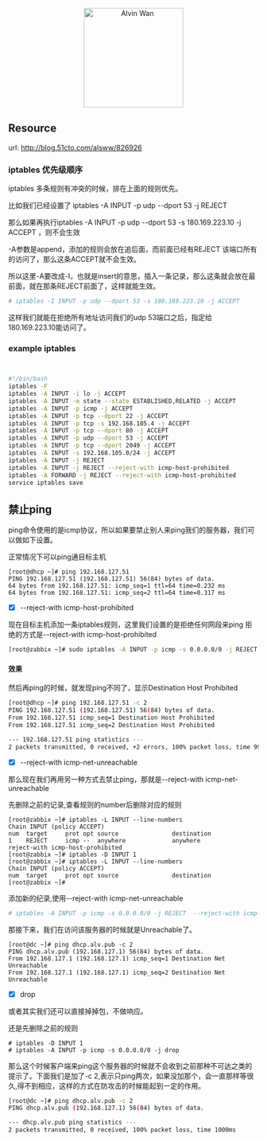 <p align='center'> <a href='https://github.com/alvinwancn' target="_blank"> <img src='https://github.com/AlvinWanCN/life-record/raw/master/images/etlucency.png' alt='Alvin Wan' width=200></a></p>


## Resource
url: http://blog.51cto.com/alsww/826926


### iptables 优先级顺序


iptables 多条规则有冲突的时候，排在上面的规则优先。

比如我们已经设置了 iptables -A INPUT -p udp --dport 53 -j REJECT

那么如果再执行iptables -A INPUT -p udp --dport 53 -s 180.169.223.10 -j ACCEPT ，则不会生效

-A参数是append，添加的规则会放在追后面，而前面已经有REJECT 该端口所有的访问了，那么这条ACCEPT就不会生效。

所以这里-A要改成-I，也就是insert的意思，插入一条记录，那么这条就会放在最前面，就在那条REJECT前面了，这样就能生效。

```bash
# iptables -I INPUT -p udp --dport 53 -s 180.169.223.10 -j ACCEPT
```
这样我们就能在拒绝所有地址访问我们的udp 53端口之后，指定给180.169.223.10能访问了。




### example iptables 
```bash


#!/bin/bash
iptables -F
iptables -A INPUT -i lo -j ACCEPT
iptables -A INPUT -m state --state ESTABLISHED,RELATED -j ACCEPT
iptables -A INPUT -p icmp -j ACCEPT
iptables -A INPUT -p tcp --dport 22 -j ACCEPT
iptables -A INPUT -p tcp -s 192.168.105.4 -j ACCEPT
iptables -A INPUT -p tcp --dport 80 -j ACCEPT
iptables -A INPUT -p udp --dport 53 -j ACCEPT
iptables -A INPUT -p tcp --dport 2049 -j ACCEPT
iptables -A INPUT -s 192.168.105.0/24 -j ACCEPT
iptables -A INPUT -j REJECT
iptables -A INPUT -j REJECT --reject-with icmp-host-prohibited
iptables -A FORWARD -j REJECT --reject-with icmp-host-prohibited
service iptables save
```


## 禁止ping

ping命令使用的是icmp协议，所以如果要禁止别人来ping我们的服务器，我们可以做如下设置。

正常情况下可以ping通目标主机
```
[root@dhcp ~]# ping 192.168.127.51
PING 192.168.127.51 (192.168.127.51) 56(84) bytes of data.
64 bytes from 192.168.127.51: icmp_seq=1 ttl=64 time=0.232 ms
64 bytes from 192.168.127.51: icmp_seq=2 ttl=64 time=0.317 ms
```

- [x]  --reject-with icmp-host-prohibited

现在目标主机添加一条iptables规则，这里我们设置的是拒绝任何网段来ping 拒绝的方式是--reject-with icmp-host-prohibited
```bash
[root@zabbix ~]# sudo iptables -A INPUT -p icmp -s 0.0.0.0/0 -j REJECT  --reject-with icmp-host-prohibited
```

#### 效果
然后再ping的时候，就发现ping不同了，显示Destination Host Prohibited

```bash
[root@dhcp ~]# ping 192.168.127.51 -c 2
PING 192.168.127.51 (192.168.127.51) 56(84) bytes of data.
From 192.168.127.51 icmp_seq=1 Destination Host Prohibited
From 192.168.127.51 icmp_seq=2 Destination Host Prohibited

--- 192.168.127.51 ping statistics ---
2 packets transmitted, 0 received, +2 errors, 100% packet loss, time 999ms

```
- [x] --reject-with icmp-net-unreachable

那么现在我们再用另一种方式去禁止ping，那就是--reject-with icmp-net-unreachable

先删除之前的记录,查看规则的number后删除对应的规则
```
[root@zabbix ~]# iptables -L INPUT --line-numbers
Chain INPUT (policy ACCEPT)
num  target     prot opt source               destination
1    REJECT     icmp --  anywhere             anywhere             reject-with icmp-host-prohibited
[root@zabbix ~]# iptables -D INPUT 1
[root@zabbix ~]# iptables -L INPUT --line-numbers
Chain INPUT (policy ACCEPT)
num  target     prot opt source               destination
[root@zabbix ~]#
```

添加新的纪录,使用--reject-with icmp-net-unreachable

```bash
# iptables -A INPUT -p icmp -s 0.0.0.0/0 -j REJECT  --reject-with icmp-net-unreachable

```

那接下来，我们在访问该服务器的时候就是Unreachable了。

```
[root@dc ~]# ping dhcp.alv.pub -c 2
PING dhcp.alv.pub (192.168.127.1) 56(84) bytes of data.
From 192.168.127.1 (192.168.127.1) icmp_seq=1 Destination Net Unreachable
From 192.168.127.1 (192.168.127.1) icmp_seq=2 Destination Net Unreachable
```

- [x] drop


或者其实我们还可以直接掉掉包，不做响应。

还是先删除之前的规则
```
# iptables -D INPUT 1
# iptables -A INPUT -p icmp -s 0.0.0.0/0 -j drop

```

那么这个时候客户端来ping这个服务器的时候就不会收到之前那种不可达之类的提示了。下面我们是加了-c 2,表示只ping两次，如果没加那个，会一直那样等很久,得不到相应，这样的方式在防攻击的时候能起到一定的作用。

```bash
[root@dc ~]# ping dhcp.alv.pub -c 2
PING dhcp.alv.pub (192.168.127.1) 56(84) bytes of data.

--- dhcp.alv.pub ping statistics ---
2 packets transmitted, 0 received, 100% packet loss, time 1000ms

```